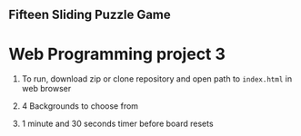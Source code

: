 ## Fifteen Sliding Puzzle Game

# Web Programming project 3

1. To run, download zip or clone repository and open path to `index.html` in web browser

2. 4 Backgrounds to choose from

3. 1 minute and 30 seconds timer before board resets